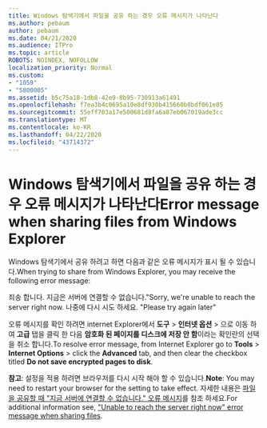 ```yaml
---
title: Windows 탐색기에서 파일을 공유 하는 경우 오류 메시지가 나타난다
ms.author: pebaum
author: pebaum
ms.date: 04/21/2020
ms.audience: ITPro
ms.topic: article
ROBOTS: NOINDEX, NOFOLLOW
localization_priority: Normal
ms.custom:
- "1059"
- "5800005"
ms.assetid: b5c75a18-1db8-42e9-8b95-730913a61491
ms.openlocfilehash: f7ea3b4c0695a10e8df930b415660b8bdf061e85
ms.sourcegitcommit: 55eff703a17e500681d8fa6a87eb067019ade3cc
ms.translationtype: MT
ms.contentlocale: ko-KR
ms.lasthandoff: 04/22/2020
ms.locfileid: "43714372"
---
```

# <a name="error-message-when-sharing-files-from-windows-explorer"></a><span data-ttu-id="50c47-102">Windows 탐색기에서 파일을 공유 하는 경우 오류 메시지가 나타난다</span><span class="sxs-lookup"><span data-stu-id="50c47-102">Error message when sharing files from Windows Explorer</span></span>

<span data-ttu-id="50c47-103">Windows 탐색기에서 공유 하려고 하면 다음과 같은 오류 메시지가 표시 될 수 있습니다.</span><span class="sxs-lookup"><span data-stu-id="50c47-103">When trying to share from Windows Explorer, you may receive the following error message:</span></span>
  
<span data-ttu-id="50c47-104">죄송 합니다. 지금은 서버에 연결할 수 없습니다.</span><span class="sxs-lookup"><span data-stu-id="50c47-104">"Sorry, we're unable to reach the server right now.</span></span> <span data-ttu-id="50c47-105">나중에 다시 시도 하세요. "</span><span class="sxs-lookup"><span data-stu-id="50c47-105">Please try again later"</span></span>
  
<span data-ttu-id="50c47-106">오류 메시지를 확인 하려면 internet Explorer에서 **도구** \> **인터넷 옵션** \> 으로 이동 하 여 **고급** 탭을 클릭 한 다음 **암호화 된 페이지를 디스크에 저장 안 함**이라는 확인란의 선택을 취소 합니다.</span><span class="sxs-lookup"><span data-stu-id="50c47-106">To resolve error message, from Internet Explorer go to **Tools** \> **Internet Options** \> click the **Advanced** tab, and then clear the checkbox titled **Do not save encrypted pages to disk**.</span></span>
  
 <span data-ttu-id="50c47-107">**참고**: 설정을 적용 하려면 브라우저를 다시 시작 해야 할 수 있습니다.</span><span class="sxs-lookup"><span data-stu-id="50c47-107">**Note**: You may need to restart your browser for the setting to take effect.</span></span> <span data-ttu-id="50c47-108">자세한 내용은 [파일을 공유할 때 "지금 서버에 연결할 수 없습니다." 오류 메시지](https://go.microsoft.com/fwlink/?linkid=2022914)를 참조 하세요.</span><span class="sxs-lookup"><span data-stu-id="50c47-108">For additional information see, ["Unable to reach the server right now" error message when sharing files](https://go.microsoft.com/fwlink/?linkid=2022914).</span></span>
  